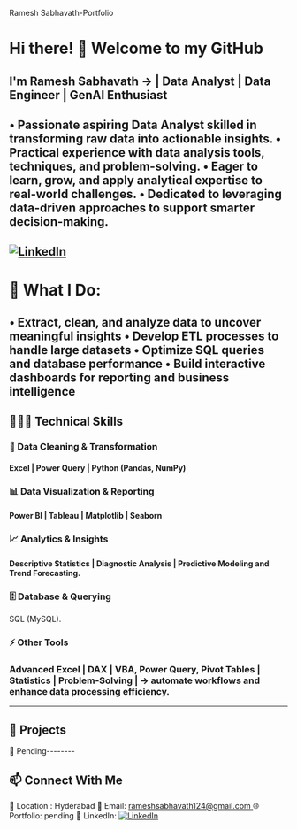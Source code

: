 Ramesh Sabhavath-Portfolio
# Hi there! 👋 Welcome to my GitHub  

## I'm Ramesh Sabhavath → | Data Analyst | Data Engineer | GenAI Enthusiast  

• Passionate aspiring Data Analyst skilled in transforming raw data into actionable insights.
• Practical experience with data analysis tools, techniques, and problem-solving.
• Eager to learn, grow, and apply analytical expertise to real-world challenges.
• Dedicated to leveraging data-driven approaches to support smarter decision-making.
---
[![LinkedIn](https://img.shields.io/badge/LinkedIn-0A66C2?style=flat-square&logo=linkedin&logoColor=white)](https://www.linkedin.com/in/ramesh-sabhavath-3a0039387)
---
# 📌 What I Do:
• Extract, clean, and analyze data to uncover meaningful insights
• Develop ETL processes to handle large datasets
• Optimize SQL queries and database performance
• Build interactive dashboards for reporting and business intelligence
---

## 👨🏼‍💻 Technical Skills  

### 🧹   Data Cleaning & Transformation  
#### Excel | Power Query | Python (Pandas, NumPy)

### 📊   Data Visualization & Reporting 
#### Power BI | Tableau | Matplotlib | Seaborn

### 📈   Analytics & Insights   
#### Descriptive Statistics | Diagnostic Analysis  | Predictive Modeling and Trend Forecasting.

### 🗄   Database & Querying 
 SQL (MySQL).

### ⚡   Other Tools 
### Advanced Excel | DAX |  VBA, Power Query, Pivot Tables | Statistics | Problem-Solving |  →  automate workflows and enhance data processing efficiency.

---

## 🚀 Projects  

🔹 Pending--------

## 📫 Connect With Me  
📍 Location : Hyderabad
📧 Email: [rameshsabhavath124@gmail.com ]( rameshsabhavath124@gmail.com)
🌐 Portfolio: pending
🔗 LinkedIn: [![LinkedIn](https://img.shields.io/badge/LinkedIn-blue?style=flat&logo=linkedin)](https://www.linkedin.com/in/ramesh-sabhavath-3a0039387)
